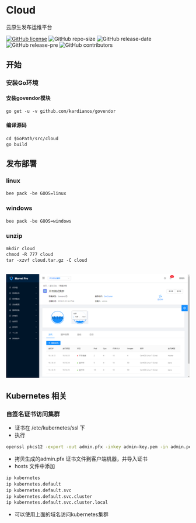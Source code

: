 # Cloud

云原生发布运维平台

[![GitHub license](https://img.shields.io/github/license/ygqbasic/cloud.svg?style=flat)](https://github.com/ygqbasic/cloud/blob/master/LICENSE) 
![GitHub repo-size](https://img.shields.io/github/repo-size/ygqbasic/cloud.svg?style=flat)
![GitHub release-date](https://img.shields.io/github/release-date-pre/ygqbasic/cloud.svg?style=flat)
![GitHub release-pre](https://img.shields.io/github/release-pre/ygqbasic/cloud.svg?style=flat)
![GitHub contributors](https://img.shields.io/github/contributors/ygqbasic/cloud.svg?style=flat)
## 开始
### 安装Go环境
#### 安装govendor模块
```
go get -u -v github.com/kardianos/govendor
```
#### 编译源码
```
cd $GoPath/src/cloud
go build
```

## 发布部署
### linux
```
bee pack -be GOOS=linux
```

### windows
```
bee pack -be GOOS=windows
```

### unzip
```
mkdir cloud 
chmod -R 777 cloud
tar -xzvf cloud.tar.gz -C cloud
```
<br>![image](https://github.com/ygqbasic/ygqbasic.github.io/blob/master/styles/images/cloud/clusterinfo.png?raw=true)<br>


## Kubernetes 相关
### 自签名证书访问集群
- 证书在 /etc/kubernetes/ssl 下
- 执行
```sh
openssl pkcs12 -export -out admin.pfx -inkey admin-key.pem -in admin.pem -certfile ca.pem
```
- 拷贝生成的admin.pfx 证书文件到客户端机器，并导入证书
- hosts 文件中添加
```sh
ip kubernetes
ip kubernetes.default
ip kubernetes.default.svc
ip kubernetes.default.svc.cluster
ip kubernetes.default.svc.cluster.local
```
- 可以使用上面的域名访问kubernetes集群
